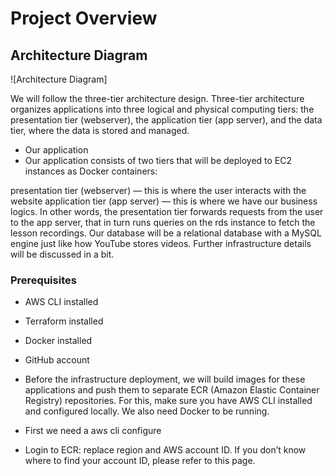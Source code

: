 # Project Overview

## Architecture Diagram
![Architecture Diagram]

We will follow the three-tier architecture design. Three-tier architecture organizes applications into three logical and physical computing tiers: the presentation tier (webserver), the application tier (app server), and the data tier, where the data is stored and managed.

- Our application
- Our application consists of two tiers that will be deployed to EC2 instances as Docker containers:

presentation tier (webserver) — this is where the user interacts with the website
application tier (app server) — this is where we have our business logics.
In other words, the presentation tier forwards requests from the user to the app server, that in turn runs queries on the rds instance to fetch the lesson recordings. Our database will be a relational database with a MySQL engine just like how YouTube stores videos. Further infrastructure details will be discussed in a bit.

### Prerequisites
- AWS CLI installed
- Terraform installed
- Docker installed
- GitHub account

- Before the infrastructure deployment, we will build images for these applications and push them to separate ECR (Amazon Elastic Container Registry) repositories. For this, make sure you have AWS CLI installed and configured locally. We also need Docker to be running.

- First we need a aws cli configure
   
- Login to ECR: replace region and AWS account ID. If you don’t know where to find your account ID, please refer to this page.